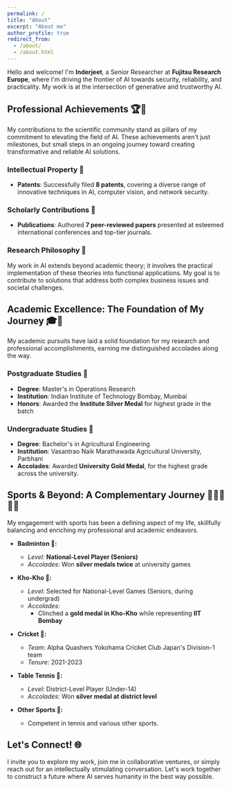 ```yaml
---
permalink: /
title: "About"
excerpt: "About me"
author_profile: true
redirect_from: 
  - /about/
  - /about.html
---
```


Hello and welcome! I'm **Inderjeet**, a Senior Researcher at **Fujitsu Research Europe**, where I'm driving the frontier of AI towards security, reliability, and practicality. My work is at the intersection of generative and trustworthy AI.

## Professional Achievements 🏆🔬

My contributions to the scientific community stand as pillars of my commitment to elevating the field of AI. These achievements aren't just milestones, but small steps in an ongoing journey toward creating transformative and reliable AI solutions.

### Intellectual Property 📑
- **Patents**: Successfully filed **8 patents**, covering a diverse range of innovative techniques in AI, computer vision, and network security.

### Scholarly Contributions 📝
- **Publications**: Authored **7 peer-reviewed papers** presented at esteemed international conferences and top-tier journals.

### Research Philosophy 🤔
My work in AI extends beyond academic theory; it involves the practical implementation of these theories into functional applications. My goal is to contribute to solutions that address both complex business issues and societal challenges.


## Academic Excellence: The Foundation of My Journey 🎓🏅

My academic pursuits have laid a solid foundation for my research and professional accomplishments, earning me distinguished accolades along the way.

### Postgraduate Studies 📘
- **Degree**: Master's in Operations Research
- **Institution**: Indian Institute of Technology Bombay, Mumbai
- **Honors**: Awarded the **Institute Silver Medal** for highest grade in the batch

### Undergraduate Studies 📙
- **Degree**: Bachelor's in Agricultural Engineering
- **Institution**: Vasantrao Naik Marathawada Agricultural University, Parbhani
- **Accolades**: Awarded **University Gold Medal**, for the highest grade across the university.


## Sports & Beyond: A Complementary Journey 🏸🥇🏏🏓🎾

My engagement with sports has been a defining aspect of my life, skillfully balancing and enriching my professional and academic endeavors. 

- **Badminton 🏸:** 
  - *Level*: **National-Level Player (Seniors)**
  - *Accolades*: Won **silver medals twice** at university games
  
- **Kho-Kho 🏃:**
  - *Level*: Selected for National-Level Games (Seniors, during undergrad)
  - *Accolades*: 
    - Clinched a **gold medal in Kho-Kho** while representing **IIT Bombay**

- **Cricket 🏏:**
  - *Team*: Alpha Quashers Yokohama Cricket Club Japan's Division-1 team
  - *Tenure*: 2021-2023

- **Table Tennis 🏓:**
  - *Level*: District-Level Player (Under-14)
  - *Accolades*: Won **silver medal at district level**

- **Other Sports 🎾:**
  - Competent in tennis and various other sports.

## Let's Connect! 🌐

I invite you to explore my work, join me in collaborative ventures, or simply reach out for an intellectually stimulating conversation. Let's work together to construct a future where AI serves humanity in the best way possible.
